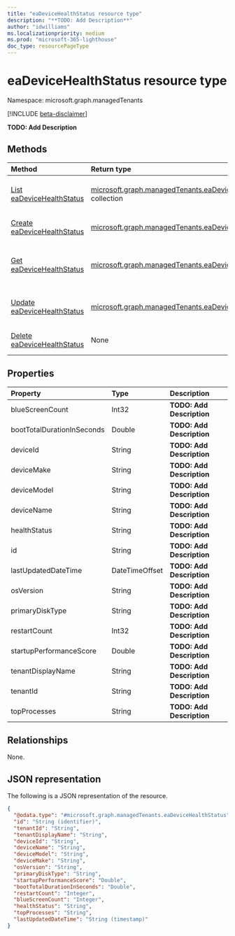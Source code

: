 ```yaml
---
title: "eaDeviceHealthStatus resource type"
description: "**TODO: Add Description**"
author: "idwilliams"
ms.localizationpriority: medium
ms.prod: "microsoft-365-lighthouse"
doc_type: resourcePageType
---
```


# eaDeviceHealthStatus resource type

Namespace: microsoft.graph.managedTenants

[!INCLUDE [beta-disclaimer](../../includes/beta-disclaimer.md)]

**TODO: Add Description**

## Methods
|Method|Return type|Description|
|:---|:---|:---|
|[List eaDeviceHealthStatus](../api/managedtenants-managedtenant-list-eadevicehealthstatuses.md)|[microsoft.graph.managedTenants.eaDeviceHealthStatus](../resources/managedtenants-eadevicehealthstatus.md) collection|Get a list of the [eaDeviceHealthStatus](../resources/managedtenants-eadevicehealthstatus.md) objects and their properties.|
|[Create eaDeviceHealthStatus](../api/managedtenants-managedtenant-post-eadevicehealthstatuses.md)|[microsoft.graph.managedTenants.eaDeviceHealthStatus](../resources/managedtenants-eadevicehealthstatus.md)|Create a new [eaDeviceHealthStatus](../resources/managedtenants-eadevicehealthstatus.md) object.|
|[Get eaDeviceHealthStatus](../api/managedtenants-eadevicehealthstatus-get.md)|[microsoft.graph.managedTenants.eaDeviceHealthStatus](../resources/managedtenants-eadevicehealthstatus.md)|Read the properties and relationships of an [eaDeviceHealthStatus](../resources/managedtenants-eadevicehealthstatus.md) object.|
|[Update eaDeviceHealthStatus](../api/managedtenants-eadevicehealthstatus-update.md)|[microsoft.graph.managedTenants.eaDeviceHealthStatus](../resources/managedtenants-eadevicehealthstatus.md)|Update the properties of an [eaDeviceHealthStatus](../resources/managedtenants-eadevicehealthstatus.md) object.|
|[Delete eaDeviceHealthStatus](../api/managedtenants-managedtenant-delete-eadevicehealthstatuses.md)|None|Delete an [eaDeviceHealthStatus](../resources/managedtenants-eadevicehealthstatus.md) object.|

## Properties
|Property|Type|Description|
|:---|:---|:---|
|blueScreenCount|Int32|**TODO: Add Description**|
|bootTotalDurationInSeconds|Double|**TODO: Add Description**|
|deviceId|String|**TODO: Add Description**|
|deviceMake|String|**TODO: Add Description**|
|deviceModel|String|**TODO: Add Description**|
|deviceName|String|**TODO: Add Description**|
|healthStatus|String|**TODO: Add Description**|
|id|String|**TODO: Add Description**|
|lastUpdatedDateTime|DateTimeOffset|**TODO: Add Description**|
|osVersion|String|**TODO: Add Description**|
|primaryDiskType|String|**TODO: Add Description**|
|restartCount|Int32|**TODO: Add Description**|
|startupPerformanceScore|Double|**TODO: Add Description**|
|tenantDisplayName|String|**TODO: Add Description**|
|tenantId|String|**TODO: Add Description**|
|topProcesses|String|**TODO: Add Description**|

## Relationships
None.

## JSON representation
The following is a JSON representation of the resource.
<!-- {
  "blockType": "resource",
  "keyProperty": "id",
  "@odata.type": "microsoft.graph.managedTenants.eaDeviceHealthStatus",
  "openType": true
}
-->
``` json
{
  "@odata.type": "#microsoft.graph.managedTenants.eaDeviceHealthStatus",
  "id": "String (identifier)",
  "tenantId": "String",
  "tenantDisplayName": "String",
  "deviceId": "String",
  "deviceName": "String",
  "deviceModel": "String",
  "deviceMake": "String",
  "osVersion": "String",
  "primaryDiskType": "String",
  "startupPerformanceScore": "Double",
  "bootTotalDurationInSeconds": "Double",
  "restartCount": "Integer",
  "blueScreenCount": "Integer",
  "healthStatus": "String",
  "topProcesses": "String",
  "lastUpdatedDateTime": "String (timestamp)"
}
```

